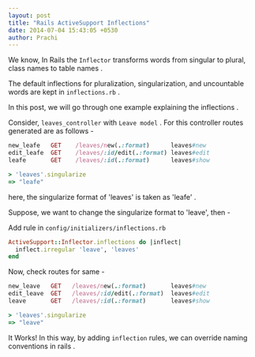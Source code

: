 ```yaml
---
layout: post
title: "Rails ActiveSupport Inflections"
date: 2014-07-04 15:43:05 +0530
author: Prachi
---
```


We know, In Rails  the `Inflector` transforms words from singular to plural, class names to table names .

The default inflections for pluralization, singularization, and uncountable words are kept in `inflections.rb` .

In this post, we will go through one example explaining the
inflections .

Consider, `leaves_controller` with `Leave model` . 
For this controller routes generated are as follows -

```ruby
new_leafe   GET    /leaves/new(.:format)      leaves#new
edit_leafe  GET    /leaves/:id/edit(.:format) leaves#edit
leafe       GET    /leaves/:id(.:format)      leaves#show

```

```ruby
> 'leaves'.singularize
=> "leafe"
```

here, the singularize format of 'leaves' is taken as 'leafe' .

Suppose, we want to change the singularize format to 'leave', then -
<!-- more -->

Add rule in `config/initializers/inflections.rb`

```ruby
ActiveSupport::Inflector.inflections do |inflect|
  inflect.irregular 'leave', 'leaves'
end
```

Now, check routes for same -

```ruby
new_leave   GET   /leaves/new(.:format)       leaves#new
edit_leave  GET   /leaves/:id/edit(.:format)  leaves#edit
leave       GET   /leaves/:id(.:format)       leaves#show
```

```ruby
> 'leaves'.singularize
=> "leave"
```

It Works! In this way, by adding `inflection` rules, we can override naming conventions in rails .
